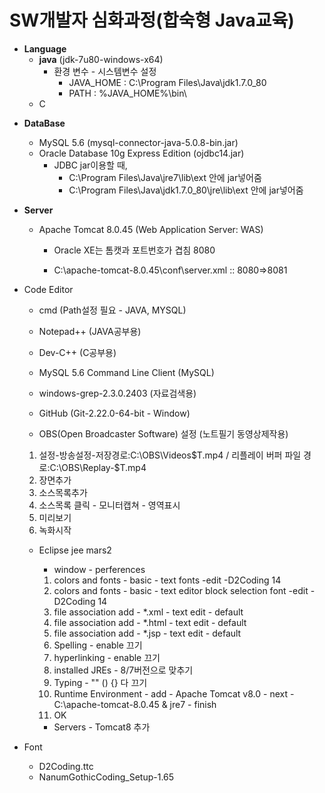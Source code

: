 # SW개발자 심화과정(합숙형 Java교육) 

* **Language**
  * **java**  (jdk-7u80-windows-x64)
    * 환경 변수 - 시스템변수 설정
      * JAVA_HOME : C:\Program Files\Java\jdk1.7.0_80
      * PATH : %JAVA_HOME%\bin\
  * C

- **DataBase**
  
  - MySQL 5.6 (mysql-connector-java-5.0.8-bin.jar)
  - Oracle Database 10g Express Edition  (ojdbc14.jar)
    - JDBC jar이용할 때,
      - C:\Program Files\Java\jre7\lib\ext 안에 jar넣어줌
      - C:\Program Files\Java\jdk1.7.0_80\jre\lib\ext  안에 jar넣어줌
  
- **Server**

  - Apache Tomcat 8.0.45 (Web Application Server: WAS)

    - Oracle XE는 톰캣과 포트번호가 겹침 8080

    - C:\apache-tomcat-8.0.45\conf\server.xml :: 8080=>8081

* Code Editor
  * cmd (Path설정 필요 - JAVA, MYSQL)
  
  * Notepad++ (JAVA공부용)
  
  * Dev-C++ (C공부용)
  
  * MySQL 5.6 Command Line Client (MySQL)
  
  * windows-grep-2.3.0.2403 (자료검색용)
  
  * GitHub (Git-2.22.0-64-bit - Window)
  
  * OBS(Open Broadcaster Software) 설정 (노트필기 동영상제작용)
  1. 설정-방송설정-저장경로:C:\OBS\Videos\$T.mp4 / 리플레이 버퍼 파일 경로:C:\OBS\Replay-$T.mp4
    2. 장면추가
    3. 소스목록추가
    4. 소스목록 클릭 - 모니터캡쳐 - 영역표시
    5. 미리보기
    6. 녹화시작
    
  * Eclipse jee mars2
  
    - window - perferences
  
    1. colors and fonts - basic - text fonts -edit -D2Coding 14
    2. colors and fonts - basic - text editor block selection font -edit -D2Coding 14
    3. file association add - *.xml - text edit - default
    4. file association add - *.html - text edit - default
    5. file association add - *.jsp - text edit - default
    6. Spelling - enable 끄기
    7. hyperlinking - enable 끄기
    8. installed JREs - 8/7버전으로 맞추기
    9. Typing - "" () {} 다 끄기
    10. Runtime Environment - add - Apache Tomcat v8.0 - next -  C:\apache-tomcat-8.0.45 & jre7 - finish
    11. OK
  
    - Servers - Tomcat8 추가
  
* Font
  * D2Coding.ttc
  * NanumGothicCoding_Setup-1.65
